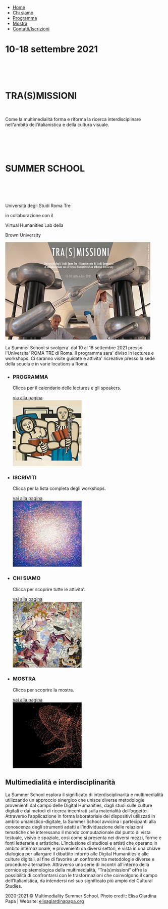 <!DOCTYPE HTML>
<html>
<head>
	<meta charset="UTF-8">
	<title>Multimediality Summer School</title>
	<link rel="stylesheet" href="css/style.css" type="text/css">
</head>
<body>
	<div id="header">
		<a href="index.html" class="logo"></a>
		<ul>
			<li>
				<a class="active" href="Index.html">Home</a>
			</li>
			<li>
				<a href="Chisiamo.html">Chi siamo</a>
			</li>
			<li>
				<a href="Programma.html">Programma</a>
			</li>
			<li>
				<a href="Mostra.html">Mostra</a>
			</li>
			<li>
				<a href="ContattiIscrizioni.html">Contatti/Iscrizioni</a>
			</li>
	  </ul>
</div>
	<div id="section">
	  <div>
			<div>
				<h1>10-18 settembre 2021</h1>
				<h1>&nbsp;</h1>
				<h1><strong>TRA(S)MISSIONI</strong></h1>
				<p>&nbsp;
				</p>
				<p>Come la multimedialità forma e riforma la ricerca interdisciplinare nell'ambito dell'italianistica e della cultura visuale. </p>
				<h1>&nbsp;</h1>
				<h1>SUMMER SCHOOL</h1>
				<h1>&nbsp;</h1>
				<p>Università degli Studi Roma Tre
				</p>
				<p>in collaborazione con il</p>
				<p>Virtual Humanities Lab della </p>
				<p>Brown University</p>
			</div>
		</div>
	</div>
	<div id="featured">
		<div>
		  <div class="article">
			  <a href="Programma.html"><img src="images/Trasmissioni_card_2.jpg" alt=""></a>
			  <p>
				  La Summer School si svolgera' dal 10 al 18 settembre 2021 presso l'Universita' ROMA TRE di Roma. Il programma sara' diviso in lectures e workshops. Ci saranno visite guidate e attivita' ricreative presso la sede della scuola e in varie locations a Roma.</p>
			</div>
			<ul>
			  <li>
					<h3>PROGRAMMA</h3>
					<div>
						<p>
							Clicca per il calendario delle lectures e gli speakers.
					  </p>
						<a href="Programma.html" class="more">via alla pagina</a>
					</div>
					<img src="images/lectures.jpg" alt="">
				</li>
			  <li>
					<h3>ISCRIVITI</h3>
					<div>
						<p>
							Clicca per la lista completa degli workshops.
						</p>
						<a href="Iscrizioni.html" class="more">vai alla pagina</a>
					</div>
					<img src="images/workshops.jpg" alt="">
				</li>
			  <li>
					<h3>CHI SIAMO</h3>
					<div>
						<p>
							Clicca per scoprire tutte le attivita'.
						</p>
						<a href="Chisiamo.html" class="more">vai alla pagina</a>
					</div>
					<img src="images/Activities.jpg" alt="">
				</li>
			  <li>
					<h3>MOSTRA</h3>
					<div>
						<p>
							Clicca per scoprire la mostra.
						</p>
						<a href="Mostra.html" class="more">vai alla pagina</a>
					</div>
					<img src="images/opportunities.jpg" alt="">
				</li>
			</ul>
		</div>
	</div>
	<div id="featured3">
		<div>
		  <div class="article">
			<h2>Multimedialità e interdisciplinarità</h2>
			  <p>La Summer School esplora il significato di interdisciplinarità e multimedialità utilizzando un approccio sinergico che unisce diverse metodologie provenienti dal campo delle Digital Humanities, dagli studi sulle culture digitali e dai metodi di ricerca incentrati sulla materialità dell’oggetto. Attraverso l’applicazione in forma laboratoriale dei dispositivi utilizzati in ambito umanistico-digitale, la Summer School avvicina i partecipanti alla conoscenza degli strumenti adatti all’individuazione delle relazioni tematiche che interessano il mondo computazionale dal punto di vista testuale, visivo e spaziale, così come si presenta nei diversi mezzi, forme e fonti letterarie e artistiche. L’inclusione di studiosi e artisti che operano in ambito internazionale, e provenienti da diversi settori, è vista in una chiave dialogica per allargare il dibattito intorno alle Digital Humanities e alle culture digitali, al fine di favorire un confronto tra metodologie diverse e procedure alternative. Attraverso una serie di incontri all’interno della cornice epistemologica della multimedialità, “Tra(s)missioni” offre la possibilità di confrontarsi con le trasformazioni che coinvolgono il campo dell’Italianistica, da intendersi nel suo significato più ampio dei Cultural Studies.</p>
		  </div>
		</div>
	</div>
	<div id="footer">
		<div>
			<p>
				<span>2020-2021 &copy; Multimediality Summer School. Photo credit: Elisa Giardina Papa | Website: <a href="http://www.elisagiardinapapa.org/">elisagiardinapapa.org</a></span>
			</p>
			<ul>
			</ul>
		</div>
	</div>
</body>
</html>
